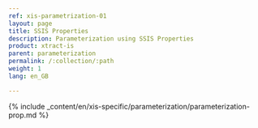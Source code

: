 ```yaml
---
ref: xis-parametrization-01
layout: page
title: SSIS Properties
description: Parameterization using SSIS Properties
product: xtract-is
parent: parameterization
permalink: /:collection/:path
weight: 1
lang: en_GB

---
```


{% include _content/en/xis-specific/parameterization/parameterization-prop.md  %}
